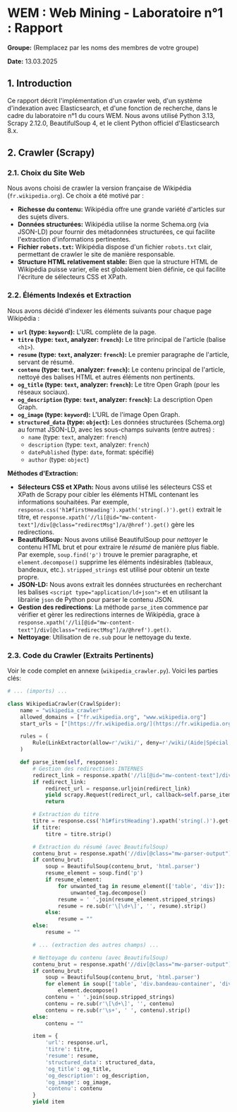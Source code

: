 # WEM : Web Mining - Laboratoire n°1 : Rapport

**Groupe:**  (Remplacez par les noms des membres de votre groupe)

**Date:** 13.03.2025

## 1. Introduction

Ce rapport décrit l'implémentation d'un crawler web, d'un système d'indexation avec Elasticsearch, et d'une fonction de recherche, dans le cadre du laboratoire n°1 du cours WEM.  Nous avons utilisé Python 3.13, Scrapy 2.12.0, BeautifulSoup 4, et le client Python officiel d'Elasticsearch 8.x.

## 2. Crawler (Scrapy)

### 2.1. Choix du Site Web

Nous avons choisi de crawler la version française de Wikipédia (`fr.wikipedia.org`). Ce choix a été motivé par :

*   **Richesse du contenu:** Wikipédia offre une grande variété d'articles sur des sujets divers.
*   **Données structurées:** Wikipédia utilise la norme Schema.org (via JSON-LD) pour fournir des métadonnées structurées, ce qui facilite l'extraction d'informations pertinentes.
*   **Fichier `robots.txt`:** Wikipédia dispose d'un fichier `robots.txt` clair, permettant de crawler le site de manière responsable.
*   **Structure HTML relativement stable:** Bien que la structure HTML de Wikipédia puisse varier, elle est globalement bien définie, ce qui facilite l'écriture de sélecteurs CSS et XPath.

### 2.2. Éléments Indexés et Extraction

Nous avons décidé d'indexer les éléments suivants pour chaque page Wikipédia :

*   **`url` (type: `keyword`):** L'URL complète de la page.
*   **`titre` (type: `text`, analyzer: `french`):** Le titre principal de l'article (balise `<h1>`).
*   **`resume` (type: `text`, analyzer: `french`):** Le premier paragraphe de l'article, servant de résumé.
*   **`contenu` (type: `text`, analyzer: `french`):** Le contenu principal de l'article, nettoyé des balises HTML et autres éléments non pertinents.
*   **`og_title` (type: `text`, analyzer: `french`):** Le titre Open Graph (pour les réseaux sociaux).
*   **`og_description` (type: `text`, analyzer: `french`):** La description Open Graph.
*   **`og_image` (type: `keyword`):** L'URL de l'image Open Graph.
*   **`structured_data` (type: `object`):**  Les données structurées (Schema.org) au format JSON-LD, avec les sous-champs suivants (entre autres) :
    *   `name` (type: `text`, analyzer: `french`)
    *   `description` (type: `text`, analyzer: `french`)
    *   `datePublished` (type: `date`, format: spécifié)
    *   `author` (type: `object`)

**Méthodes d'Extraction:**

*   **Sélecteurs CSS et XPath:** Nous avons utilisé les sélecteurs CSS et XPath de Scrapy pour cibler les éléments HTML contenant les informations souhaitées.  Par exemple, `response.css('h1#firstHeading').xpath('string(.)').get()` extrait le titre, et `response.xpath('//li[@id="mw-content-text"]/div[@class="redirectMsg"]/a/@href').get()` gère les redirections.
*   **BeautifulSoup:** Nous avons utilisé BeautifulSoup pour *nettoyer* le contenu HTML brut et pour extraire le *résumé* de manière plus fiable.  Par exemple, `soup.find('p')` trouve le premier paragraphe, et `element.decompose()` supprime les éléments indésirables (tableaux, bandeaux, etc.).  `stripped_strings` est utilisé pour obtenir un texte propre.
*   **JSON-LD:** Nous avons extrait les données structurées en recherchant les balises `<script type="application/ld+json">` et en utilisant la librairie `json` de Python pour parser le contenu JSON.
* **Gestion des redirections**: La méthode `parse_item` commence par vérifier et gèrer les redirections internes de Wikipédia, grace à `response.xpath('//li[@id="mw-content-text"]/div[@class="redirectMsg"]/a/@href').get()`.
* **Nettoyage**: Utilisation de `re.sub` pour le nettoyage du texte.

### 2.3. Code du Crawler (Extraits Pertinents)

Voir le code complet en annexe (`wikipedia_crawler.py`). Voici les parties clés:

```python
# ... (imports) ...

class WikipediaCrawler(CrawlSpider):
    name = "wikipedia_crawler"
    allowed_domains = ["fr.wikipedia.org", "www.wikipedia.org"]
    start_urls = ["[https://fr.wikipedia.org/](https://fr.wikipedia.org/)"]

    rules = (
        Rule(LinkExtractor(allow=r'/wiki/', deny=r'/wiki/(Aide|Spécial|Fichier|Discussion|Modèle|Portail|Catégorie|Utilisateur|Wikipédia):'), callback='parse_item', follow=True),
    )

    def parse_item(self, response):
        # Gestion des redirections INTERNES
        redirect_link = response.xpath('//li[@id="mw-content-text"]/div[@class="redirectMsg"]/a/@href').get()
        if redirect_link:
            redirect_url = response.urljoin(redirect_link)
            yield scrapy.Request(redirect_url, callback=self.parse_item)
            return

        # Extraction du titre
        titre = response.css('h1#firstHeading').xpath('string(.)').get()
        if titre:
            titre = titre.strip()

        # Extraction du résumé (avec BeautifulSoup)
        contenu_brut = response.xpath('//div[@class="mw-parser-output"]').get()
        if contenu_brut:
            soup = BeautifulSoup(contenu_brut, 'html.parser')
            resume_element = soup.find('p')
            if resume_element:
                for unwanted_tag in resume_element(['table', 'div']):
                    unwanted_tag.decompose()
                resume = ' '.join(resume_element.stripped_strings)
                resume = re.sub(r'\[\d+\]', '', resume).strip()
            else:
                resume = ""
        else:
            resume = ""

        # ... (extraction des autres champs) ...

        # Nettoyage du contenu (avec BeautifulSoup)
        contenu_brut = response.xpath('//div[@class="mw-parser-output"]').get()
        if contenu_brut:
            soup = BeautifulSoup(contenu_brut, 'html.parser')
            for element in soup(['table', 'div.bandeau-container', 'div.infobox_v3', 'figure', 'style', 'script', 'div.reference', 'span.mw-editsection', 'div.redirectMsg']):
                element.decompose()
            contenu = ' '.join(soup.stripped_strings)
            contenu = re.sub(r'\[\d+\]', '', contenu)
            contenu = re.sub(r'\s+', ' ', contenu).strip()
        else:
            contenu = ""

        item = {
            'url': response.url,
            'titre': titre,
            'resume': resume,
            'structured_data': structured_data,
            'og_title': og_title,
            'og_description': og_description,
            'og_image': og_image,
            'contenu': contenu
        }
        yield item